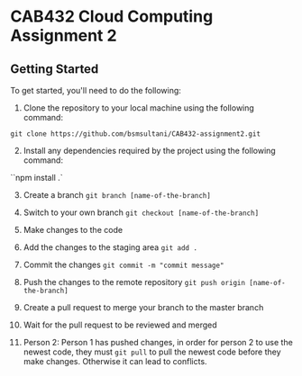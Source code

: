 # CAB432 Cloud Computing Assignment 2

## Getting Started

To get started, you'll need to do the following:

1. Clone the repository to your local machine using the following command:

`git clone https://github.com/bsmsultani/CAB432-assignment2.git`


2. Install any dependencies required by the project using the following command:

``npm install .`

3. Create a branch `git branch [name-of-the-branch]`

4. Switch to your own branch `git checkout [name-of-the-branch]`

5. Make changes to the code

6. Add the changes to the staging area `git add .`

7. Commit the changes `git commit -m "commit message"`

8. Push the changes to the remote repository `git push origin [name-of-the-branch]`

9. Create a pull request to merge your branch to the master branch

10. Wait for the pull request to be reviewed and merged

12. Person 2: Person 1 has pushed changes, in order for person 2 to use the newest code, they must `git pull` to pull the newest code before they make changes. Otherwise it can lead to conflicts.